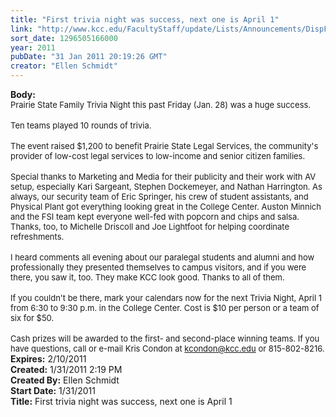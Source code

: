 ```yaml
---
title: "First trivia night was success, next one is April 1"
link: "http://www.kcc.edu/FacultyStaff/update/Lists/Announcements/DispForm.aspx?ID=100"
sort_date: 1296505166000
year: 2011
pubDate: "31 Jan 2011 20:19:26 GMT"
creator: "Ellen Schmidt"
---
```


<div><b>Body:</b> <div class=ExternalClassB0AAD94954B945ACAAE3134E79C68F90><div><font size=2>Prairie State Family Trivia Night this past Friday (Jan. 28) was a huge success. </font></div>
<div><br><font size=2>Ten teams played 10 rounds of trivia. </font></div>
<div><br><font size=2>The event raised $1,200 to benefit Prairie State Legal Services, the community's provider of low-cost legal services to low-income and senior citizen families. </font></div>
<div><br><font size=2>Special thanks to Marketing and Media for their publicity and their work with AV setup, especially Kari Sargeant, Stephen Dockemeyer, and Nathan Harrington. As always, our security team of Eric Springer, his crew of student assistants, and Physical Plant got everything looking great in the College Center. Auston Minnich and the FSI team kept everyone well-fed with popcorn and chips and salsa.  Thanks, too, to Michelle Driscoll and Joe Lightfoot for helping coordinate refreshments.</font></div>
<div><br><font size=2>I heard comments all evening about our paralegal students and alumni and how professionally they presented themselves to campus visitors, and if you were there, you saw it, too. They make KCC look good. Thanks to all of them. </font></div>
<div><br><font size=2>If you couldn't be there, mark your calendars now for the next Trivia Night, April 1 from 6:30 to 9:30 p.m. in the College Center. Cost is $10 per person or a team of six for $50. </font></div>
<div><br><font size=2>Cash prizes will be awarded to the first- and second-place winning teams. If you have questions, call or e-mail Kris Condon at </font><a href="mailto:kcondon@kcc.edu"><font size=2>kcondon@kcc.edu</font></a><font size=2> or 815-802-8216.<br></font></div></div></div>
<div><b>Expires:</b> 2/10/2011</div>
<div><b>Created:</b> 1/31/2011 2:19 PM</div>
<div><b>Created By:</b> Ellen Schmidt</div>
<div><b>Start Date:</b> 1/31/2011</div>
<div><b>Title:</b> First trivia night was success, next one is April 1</div>
